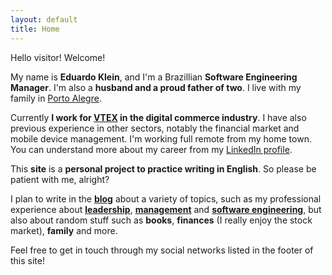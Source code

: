 ```yaml
---
layout: default
title: Home
---
```


Hello visitor! Welcome!

My name is **Eduardo Klein**, and I'm a Brazillian **Software Engineering Manager**. I'm also a **husband and a proud father of two**. I live with my family in [Porto Alegre](https://en.wikipedia.org/wiki/Porto_Alegre).

Currently **I work for [VTEX](https://vtex.com/) in the digital commerce industry**. I have also previous experience in other sectors, notably the financial market and mobile device management. I'm working full remote from my home town. You can understand more about my career from my [LinkedIn profile](https://www.linkedin.com/in/eduardopklein/).

This **site** is a **personal project to practice writing in English**. So please be patient with me, alright?

I plan to write in the **[blog](/blog)** about a variety of topics, such as my professional experience about **[leadership](/leadership)**, **[management](/mgmt)** and **[software engineering](/mgmt/swe)**, but also about random stuff such as **books**, **finances** (I really enjoy the stock market), **family** and more.

Feel free to get in touch through my social networks listed in the footer of this site!